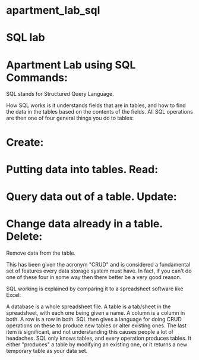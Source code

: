 apartment_lab_sql
=================

SQL lab
=================

Apartment Lab using SQL Commands:
=================

SQL stands for Structured Query Language.

How SQL works is it understands fields that are in tables, and how to find the data in the tables based on the contents of the fields. All SQL operations are then one of four general things you do to tables:

Create:
=================
Putting data into tables.
Read:
=================
Query data out of a table.
Update:
=================
Change data already in a table.
Delete:
=================
Remove data from the table.

This has been given the acronym "CRUD" and is considered a fundamental set of features every data storage system must have. In fact, if you can't do one of these four in some way then there better be a very good reason.

SQL working is explained by comparing it to a spreadsheet software like Excel:

A database is a whole spreadsheet file.
A table is a tab/sheet in the spreadsheet, with each one being given a name.
A column is a column in both.
A row is a row in both.
SQL then gives a language for doing CRUD operations on these to produce new tables or alter existing ones.
The last item is significant, and not understanding this causes people a lot of headaches.
SQL only knows tables, and every operation produces tables. It either "produces" a table by modifying an existing one, or it returns a new temporary table as your data set.


